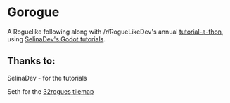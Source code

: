 # Gorogue
A Roguelike following along with /r/RogueLikeDev's annual [tutorial-a-thon](https://www.reddit.com/r/roguelikedev/comments/1m09vsn/roguelikedev_does_the_complete_roguelike_tutorial/), using [SelinaDev's Godot tutorials](https://selinadev.github.io/tags/godot4/).


## Thanks to:
SelinaDev - for the tutorials

Seth for the [32rogues tilemap](https://sethbb.itch.io/32rogues)
